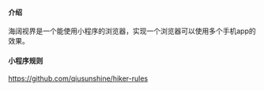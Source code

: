 #### 介绍

海阔视界是一个能使用小程序的浏览器，实现一个浏览器可以使用多个手机app的效果。

#### 小程序规则

https://github.com/qiusunshine/hiker-rules